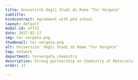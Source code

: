 ```yaml
---
title: Università degli Studi di Roma "Tor Vergata"
subtitle: 
kindcontract: agreement with phd school
layout: default
modal-id: aff13
date: 2017-02-17
img: tor-vergata.png
thumbnail: tor-vergata.png
alt: Universita' degli Studi di Roma "Tor Vergata"
tag: network
department: torvergata_chemistry
description: Strong partnership on Chemistry of Materials
order: 13

---
```

